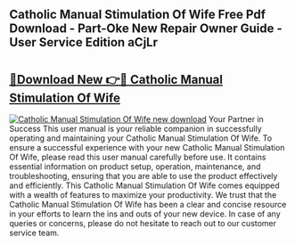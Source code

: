 ## Catholic Manual Stimulation Of Wife Free Pdf Download - Part-Oke New Repair Owner Guide - User Service Edition aCjLr

# <h2><a href="http://bc43786.oget.top/?id=Catholic+Manual+Stimulation+Of+Wife">🔗Download New 👉🔴 Catholic Manual Stimulation Of Wife</a></h2>

[![Catholic Manual Stimulation Of Wife new download](https://i.imgur.com/5g1atiW.png)](http://bc43786.oget.top/?id=Catholic+Manual+Stimulation+Of+Wife)
Your Partner in Success This user manual is your reliable companion in successfully operating and maintaining your Catholic Manual Stimulation Of Wife. To ensure a successful experience with your new Catholic Manual Stimulation Of Wife, please read this user manual carefully before use. It contains essential information on product setup, operation, maintenance, and troubleshooting, ensuring that you are able to use the product effectively and efficiently. This Catholic Manual Stimulation Of Wife comes equipped with a wealth of features to maximize your productivity. We trust that the Catholic Manual Stimulation Of Wife has been a clear and concise resource in your efforts to learn the ins and outs of your new device. In case of any queries or concerns, please do not hesitate to reach out to our customer service team.
